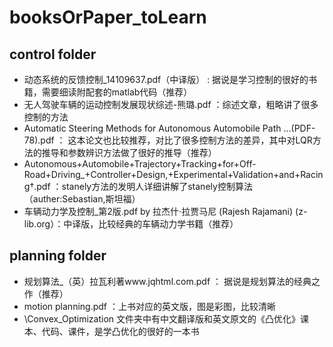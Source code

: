 # booksOrPaper_toLearn
## control folder
* 动态系统的反馈控制_14109637.pdf（中译版） : 据说是学习控制的很好的书籍，需要细读附配套的matlab代码（推荐）
* 无人驾驶车辆的运动控制发展现状综述-熊璐.pdf ：综述文章，粗略讲了很多控制的方法
* Automatic Steering Methods for Autonomous Automobile Path ...(PDF-78).pdf ： 这本论文也比较推荐，对比了很多控制方法的差异，其中对LQR方法的推导和参数辨识方法做了很好的推导（推荐）
* Autonomous+Automobile+Trajectory+Tracking+for+Off-Road+Driving_+Controller+Design,+Experimental+Validation+and+Racing†.pdf ：stanely方法的发明人详细讲解了stanely控制算法（auther:Sebastian,斯坦福）
* 车辆动力学及控制_第2版.pdf by 拉杰什·拉贾马尼 (Rajesh Rajamani) (z-lib.org）：中译版，比较经典的车辆动力学书籍（推荐）

## planning folder
* 规划算法_（英）拉瓦利著www.jqhtml.com.pdf ： 据说是规划算法的经典之作（推荐）
* motion planning.pdf ：上书对应的英文版，图是彩图，比较清晰
* \Convex_Optimization 文件夹中有中文翻译版和英文原文的《凸优化》课本、代码、课件，是学凸优化的很好的一本书
